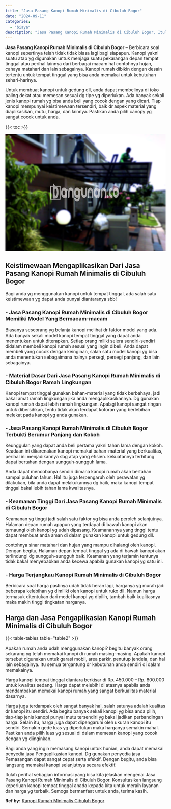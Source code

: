 ```yaml
---
title: "Jasa Pasang Kanopi Rumah Minimalis di Cibuluh Bogor"
date: "2024-09-11"
categories: 
  - "biaya"
description: "Jasa Pasang Kanopi Rumah Minimalis di Cibuluh Bogor. Itulah perihal sebagian informasi yang bisa kita jelaskan mengenai Jasa Pasang Kanopi Rumah Minimalis di..."
---
```


**Jasa Pasang Kanopi Rumah Minimalis di Cibuluh Bogor** – Berbicara soal kanopi sepertinya telah tidak tidak biasa lagi bagi siapapun. Kanopi yakni suatu atap yg digunakan untuk menjaga suatu pekarangan depan tempat tinggal atau perihal lainnya dari berbagai macam hal contohnya hujan, cahaya matahari dan lain sebagainya. Kanopi rumah dibikin dengan desain tertentu untuk tempat tinggal yang bisa anda memakai untuk kebutuhan sehari-harinya.

Untuk membuat kanopi untuk gedung dll, anda dapat membelinya di toko paling dekat atau memesan sesuai dg tipe yg diperlukan. Ada banyak sekali jenis kanopi rumah yg bisa anda beli yang cocok dengan yang dicari. Tiap kanopi mempunyai keistimewaan tersendiri, baik dr aspek material yang diaplikasikan, mutu, harga, dan lainnya. Pastikan anda pilih canopy yg sangat cocok untuk anda.

{{< toc >}}

![Jasa Pasang Kanopi Rumah Minimalis di Cibuluh Bogor](/images/harga-kanopi-minimalis-47.png)

## Keistimewaan Mengaplikasikan Dari Jasa Pasang Kanopi Rumah Minimalis di Cibuluh Bogor

Bagi anda yg menggunakan kanopi untuk tempat tinggal, ada salah satu keistimewaan yg dapat anda punyai diantaranya sbb!

### \- Jasa Pasang Kanopi Rumah Minimalis di Cibuluh Bogor Memiliki Model Yang Bermacam-macam

Biasanya seseorang yg belanja kanopi melihat dr faktor model yang ada. Ada banyak sekali model kanopi tempat tinggal yang dapat anda menentukan untuk diterapkan. Setiap orang miliki selera sendiri-sendiri didalam membeli kanopi rumah sesuai yang ingin dibeli. Anda dapat membeli yang cocok dengan keinginan, salah satu model kanopi yg bisa anda menentukan sebagaimana halnya persegi, persegi panjang, dan lain sebagainya.

### \- Material Dasar Dari Jasa Pasang Kanopi Rumah Minimalis di Cibuluh Bogor Ramah Lingkungan

Kanopi tempat tinggal gunakan bahan-material yang tidak berbahaya, jadi bakal amat ramah lingkungan jika anda mengaplikasikannya. Dg gunakan kanopi rumah dapat lebih ramah lingkungan. Apalagi kanopi sangat ringan untuk dibersihkan, tentu tidak akan terdapat kotoran yang berlebihan melekat pada kanopi yg anda gunakan.

### \- Jasa Pasang Kanopi Rumah Minimalis di Cibuluh Bogor Terbukti Berumur Panjang dan Kokoh

Keunggulan yang dapat anda beli pertama yakni tahan lama dengan kokoh. Keadaan ini dikarenakan kanopi memakai bahan-material yang berkualitas, perihal ini menjadikannya sbg atap yang efisien. kekuatannya terhitung dapat bertahan dengan sungguh-sungguh lama.

Anda dapat mencobanya sendiri dimana kanopi rumah akan bertahan sampai puluhan tahun. Hal itu juga terpengaruh oleh perawatan yg dilakukan, bila anda dapat melakukannya dg baik, maka kanopi tempat tinggal bakal lebih tahan lama kwalitasnya.

### \- Keamanan Tinggi Dari Jasa Pasang Kanopi Rumah Minimalis di Cibuluh Bogor

Keamanan yg tinggi jadi salah satu faktor yg bisa anda peroleh selanjutnya. Halaman depan rumah apapun yang terdapat di bawah kanopi akan ternaungi oleh kanopi yg udah dipasang. Keamanannya yang tinggi tentu dapat membuat anda aman di dalam gunakan kanopi untuk gedung dll.

contohnya sinar matahari dan hujan yang mampu dihalangi oleh kanopi. Dengan begitu, Halaman depan tempat tinggal yg ada di bawah kanopi akan terlindungi dg sungguh-sungguh baik. Keamanan yang terjamin tentunya tidak bakal menyebabkan anda kecewa apabila gunakan kanopi yg satu ini.

### \- Harga Terjangkau Kanopi Rumah Minimalis di Cibuluh Bogor

Berbicara soal harga pastinya udah tidak heran lagi, harganya yg murah jadi beberapa kelebihan yg dimiliki oleh kanopi untuk ruko dll. Namun harga termasuk ditentukan dari model kanopi yg dipilih, tambah baik kualitasnya maka makin tinggi tingkatan harganya.

## Harga dan Jasa Pengaplikasian Kanopi Rumah Minimalis di Cibuluh Bogor

{{< table-tables table="table2" >}}

Apakah rumah anda udah menggunakan kanopi? begitu banyak orang sekarang yg telah memakai kanopi di rumah masing-masing. Apakah kanopi tersebut digunakan untuk garasi mobil, area parkir, penutup jendela, dan hal lain sebagainya. Itu semua tergantung dr kebutuhan anda sendiri di dalam memakainya.

Harga kanopi tempat tinggal diantara berkisar di Rp. 450.000 – Rp. 800.000 untuk kwalitas sedang. Harga dapat melebihi di atasnya apabila anda mendambakan memakai kanopi rumah yang sangat berkualitas material dasarnya.

Harga juga terdampak oleh sangat banyak hal, salah satunya adalah kualitas dr kanopi itu sendiri. Ada begitu banyak sekali kanopi yg bisa anda pilih, tiap-tiap jenis kanopi punyai mutu tersendiri yg bakal jadikan perbandingan harga. Selain itu, harga juga dapat dipengaruhi oleh ukuran kanopi itu sendiri. Semakin gede luas yg diperlukan maka harganya semakin mahal. Pastikan anda pilih luas yg sesuai di dalam memesan kanopi yang cocok dengan yg diinginkan.

Bagi anda yang ingin memasang kanopi untuk hunian, anda dapat memakai penyedia jasa Pengaplikasian kanopi. Dg gunakan penyedia jasa Pemasangan dapat sangat cepat serta efektif. Dengan begitu, anda bisa langsung memakai kanopi selanjutnya secara efektif.

Itulah perihal sebagian informasi yang bisa kita jelaskan mengenai Jasa Pasang Kanopi Rumah Minimalis di Cibuluh Bogor. Konsultasikan langsung keperluan kanopi tempat tinggal anada kepada kita untuk meraih layanan dan harga yg terbaik. Semoga bermanfaat untuk anda, terima kasih.

**Ref by:**  [Kanopi Rumah Minimalis Cibuluh Bogor](https://id.wikipedia.org/wiki/Kanopi)
